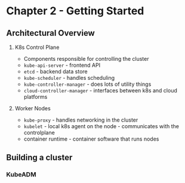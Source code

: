 # Chapter 2 - Getting Started

## Architectural Overview

1. K8s Control Plane
	- Components responsible for controlling the cluster
	- `kube-api-server` - frontend API 
	- `etcd` - backend data store 
	- `kube-scheduler` - handles scheduling
	- `kube-controller-manager` - does lots of utility things
	- `cloud-controller-manager` - interfaces between k8s and cloud platforms

2. Worker Nodes
	- `kube-proxy` - handles networking in the cluster
	- `kubelet` - local k8s agent on the node - communicates with the controlplane 
	- container runtime - container software that runs nodes 

## Building a cluster

### KubeADM
